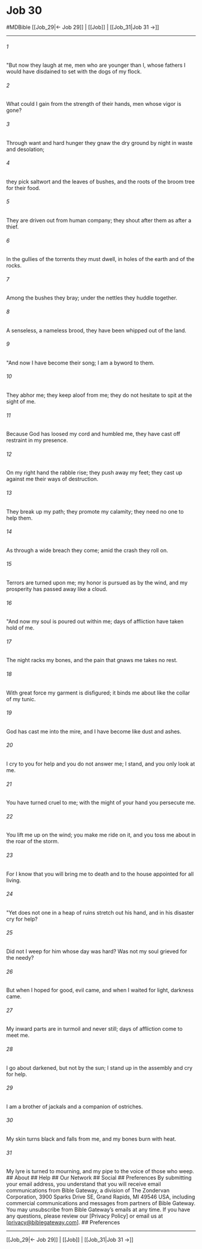 # Job 30
#MDBible
[[Job_29|← Job 29]] | [[Job]] | [[Job_31|Job 31 →]]

***






###### 1 


"But now they laugh at me, men who are younger than I, whose fathers I would have disdained to set with the dogs of my flock. 





###### 2 


What could I gain from the strength of their hands, men whose vigor is gone? 





###### 3 


Through want and hard hunger they gnaw the dry ground by night in waste and desolation; 





###### 4 


they pick saltwort and the leaves of bushes, and the roots of the broom tree for their food. 





###### 5 


They are driven out from human company; they shout after them as after a thief. 





###### 6 


In the gullies of the torrents they must dwell, in holes of the earth and of the rocks. 





###### 7 


Among the bushes they bray; under the nettles they huddle together. 





###### 8 


A senseless, a nameless brood, they have been whipped out of the land. 





###### 9 


"And now I have become their song; I am a byword to them. 





###### 10 


They abhor me; they keep aloof from me; they do not hesitate to spit at the sight of me. 





###### 11 


Because God has loosed my cord and humbled me, they have cast off restraint in my presence. 





###### 12 


On my right hand the rabble rise; they push away my feet; they cast up against me their ways of destruction. 





###### 13 


They break up my path; they promote my calamity; they need no one to help them. 





###### 14 


As through a wide breach they come; amid the crash they roll on. 





###### 15 


Terrors are turned upon me; my honor is pursued as by the wind, and my prosperity has passed away like a cloud. 





###### 16 


"And now my soul is poured out within me; days of affliction have taken hold of me. 





###### 17 


The night racks my bones, and the pain that gnaws me takes no rest. 





###### 18 


With great force my garment is disfigured; it binds me about like the collar of my tunic. 





###### 19 


God has cast me into the mire, and I have become like dust and ashes. 





###### 20 


I cry to you for help and you do not answer me; I stand, and you only look at me. 





###### 21 


You have turned cruel to me; with the might of your hand you persecute me. 





###### 22 


You lift me up on the wind; you make me ride on it, and you toss me about in the roar of the storm. 





###### 23 


For I know that you will bring me to death and to the house appointed for all living. 





###### 24 


"Yet does not one in a heap of ruins stretch out his hand, and in his disaster cry for help? 





###### 25 


Did not I weep for him whose day was hard? Was not my soul grieved for the needy? 





###### 26 


But when I hoped for good, evil came, and when I waited for light, darkness came. 





###### 27 


My inward parts are in turmoil and never still; days of affliction come to meet me. 





###### 28 


I go about darkened, but not by the sun; I stand up in the assembly and cry for help. 





###### 29 


I am a brother of jackals and a companion of ostriches. 





###### 30 


My skin turns black and falls from me, and my bones burn with heat. 





###### 31 


My lyre is turned to mourning, and my pipe to the voice of those who weep. ## About ## Help ## Our Network ## Social ## Preferences By submitting your email address, you understand that you will receive email communications from Bible Gateway, a division of The Zondervan Corporation, 3900 Sparks Drive SE, Grand Rapids, MI 49546 USA, including commercial communications and messages from partners of Bible Gateway. You may unsubscribe from Bible Gateway&rsquo;s emails at any time. If you have any questions, please review our [Privacy Policy] or email us at [privacy@biblegateway.com]. ## Preferences

***

[[Job_29|← Job 29]] | [[Job]] | [[Job_31|Job 31 →]]

